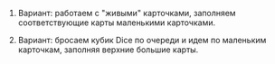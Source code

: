 1. Вариант: работаем с "живыми" карточками, заполняем соответствующие карты маленькими карточками.

2. Вариант: бросаем кубик Dice по очереди и идем по маленьким карточкам, заполняя верхние большие карты.
